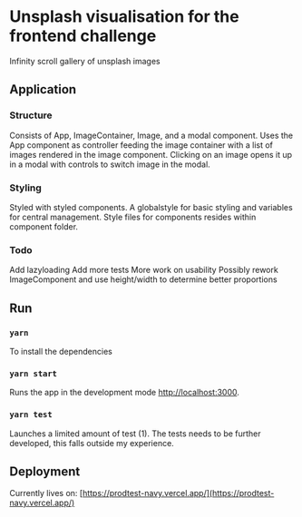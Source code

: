 # Unsplash visualisation for the frontend challenge

Infinity scroll gallery of unsplash images


## Application

### Structure

Consists of App, ImageContainer, Image, and a modal component.
Uses the App component as controller feeding the image container with a list of images rendered in the image component.
Clicking on an image opens it up in a modal with controls to switch image in the modal.

### Styling

Styled with styled components.
A globalstyle for basic styling and variables for central management.
Style files for components resides within component folder.

### Todo
Add lazyloading 
Add more tests
More work on usability 
Possibly rework ImageComponent and use height/width to determine better proportions

## Run
### `yarn`
To install the dependencies

### `yarn start`
Runs the app in the development mode [http://localhost:3000](http://localhost:3000).

### `yarn test`

Launches a limited amount of test (1). The tests needs to be further developed, this falls outside my experience.

## Deployment

Currently lives on:  [https://prodtest-navy.vercel.app/](https://prodtest-navy.vercel.app/)

